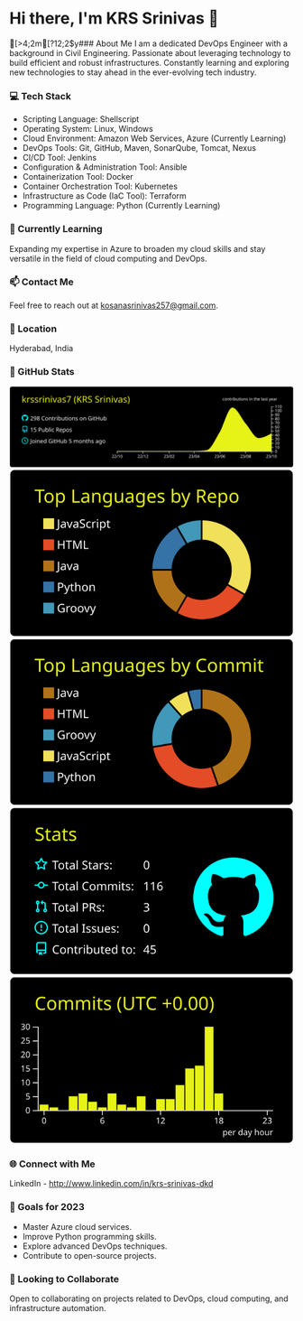 # Hi there, I'm KRS Srinivas 👋

[>4;2m[?12;2$y### About Me
I am a dedicated DevOps Engineer with a background in Civil Engineering. Passionate about leveraging technology to build efficient and robust infrastructures. Constantly learning and exploring new technologies to stay ahead in the ever-evolving tech industry.

### 💻 Tech Stack
- Scripting Language: Shellscript
- Operating System: Linux, Windows
- Cloud Environment: Amazon Web Services, Azure (Currently Learning)
- DevOps Tools: Git, GitHub, Maven, SonarQube, Tomcat, Nexus
- CI/CD Tool: Jenkins
- Configuration & Administration Tool: Ansible
- Containerization Tool: Docker
- Container Orchestration Tool: Kubernetes
- Infrastructure as Code (IaC Tool): Terraform
- Programming Language: Python (Currently Learning)

### 🌱 Currently Learning
Expanding my expertise in Azure to broaden my cloud skills and stay versatile in the field of cloud computing and DevOps.

### 📫 Contact Me
Feel free to reach out at kosanasrinivas257@gmail.com.

### 📍 Location
Hyderabad, India

### 🚀 GitHub Stats

[![](https://raw.githubusercontent.com/krssrinivas7/ThickBlack/master/profile-summary-card-output/highcontrast/0-profile-details.svg)](https://github.com/vn7n24fzkq/github-profile-summary-cards)
[![](https://raw.githubusercontent.com/krssrinivas7/ThickBlack/master/profile-summary-card-output/highcontrast/1-repos-per-language.svg)](https://github.com/vn7n24fzkq/github-profile-summary-cards) [![](https://raw.githubusercontent.com/krssrinivas7/ThickBlack/master/profile-summary-card-output/highcontrast/2-most-commit-language.svg)](https://github.com/vn7n24fzkq/github-profile-summary-cards)
[![](https://raw.githubusercontent.com/krssrinivas7/ThickBlack/master/profile-summary-card-output/highcontrast/3-stats.svg)](https://github.com/vn7n24fzkq/github-profile-summary-cards) [![](https://raw.githubusercontent.com/krssrinivas7/ThickBlack/master/profile-summary-card-output/highcontrast/4-productive-time.svg)](https://github.com/vn7n24fzkq/github-profile-summary-cards)


### 🌐 Connect with Me

LinkedIn - http://www.linkedin.com/in/krs-srinivas-dkd


### 🎯 Goals for 2023
- Master Azure cloud services.
- Improve Python programming skills.
- Explore advanced DevOps techniques.
- Contribute to open-source projects.

### 🤝 Looking to Collaborate
Open to collaborating on projects related to DevOps, cloud computing, and infrastructure automation.
